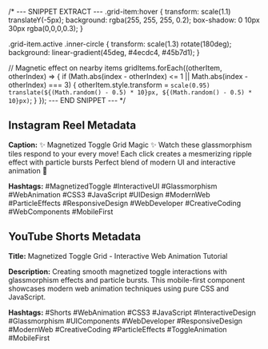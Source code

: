 /* --- SNIPPET EXTRACT ---
.grid-item:hover {
    transform: scale(1.1) translateY(-5px);
    background: rgba(255, 255, 255, 0.2);
    box-shadow: 0 10px 30px rgba(0,0,0,0.3);
}

.grid-item.active .inner-circle {
    transform: scale(1.3) rotate(180deg);
    background: linear-gradient(45deg, #4ecdc4, #45b7d1);
}

// Magnetic effect on nearby items
gridItems.forEach((otherItem, otherIndex) => {
    if (Math.abs(index - otherIndex) <= 1 || Math.abs(index - otherIndex) === 3) {
        otherItem.style.transform = `scale(0.95) translate(${(Math.random() - 0.5) * 10}px, ${(Math.random() - 0.5) * 10}px)`;
    }
});
--- END SNIPPET --- */

## Instagram Reel Metadata

**Caption:**
✨ Magnetized Toggle Grid Magic ✨
Watch these glassmorphism tiles respond to your every move! 
Each click creates a mesmerizing ripple effect with particle bursts
Perfect blend of modern UI and interactive animation 🎯

**Hashtags:**
#MagnetizedToggle #InteractiveUI #Glassmorphism #WebAnimation #CSS3 #JavaScript #UIDesign #ModernWeb #ParticleEffects #ResponsiveDesign #WebDeveloper #CreativeCoding #WebComponents #MobileFirst

## YouTube Shorts Metadata

**Title:** Magnetized Toggle Grid - Interactive Web Animation Tutorial

**Description:**
Creating smooth magnetized toggle interactions with glassmorphism effects and particle bursts. This mobile-first component showcases modern web animation techniques using pure CSS and JavaScript.

**Hashtags:**
#Shorts #WebAnimation #CSS3 #JavaScript #InteractiveDesign #Glassmorphism #UIComponents #WebDeveloper #ResponsiveDesign #ModernWeb #CreativeCoding #ParticleEffects #ToggleAnimation #MobileFirst